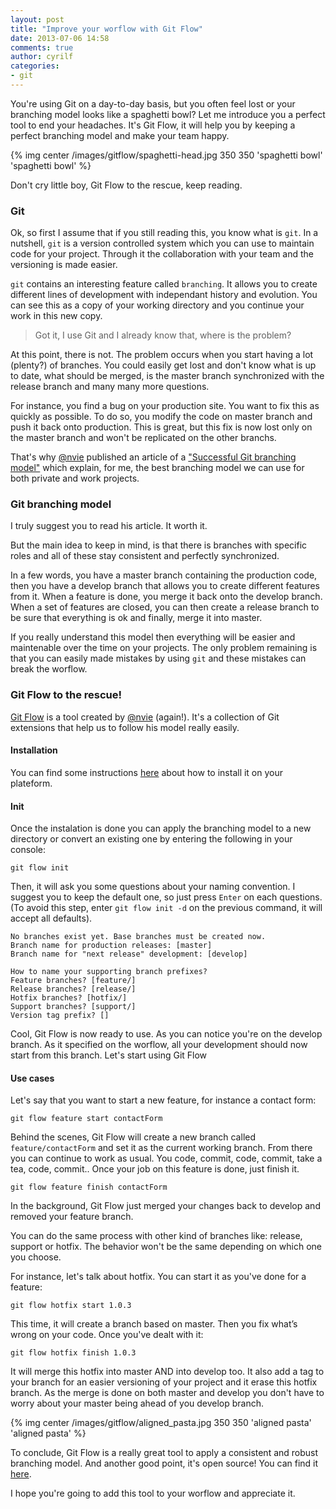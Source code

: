 ```yaml
---
layout: post
title: "Improve your worflow with Git Flow"
date: 2013-07-06 14:58
comments: true
author: cyrilf
categories: 
- git
---
```


You're using Git on a day-to-day basis, but you often feel lost or your branching model looks like a spaghetti bowl?
Let me introduce you a perfect tool to end your headaches. It's Git Flow, it will help you by keeping a perfect branching model and make your team happy.

<!-- more -->

{% img center /images/gitflow/spaghetti-head.jpg 350 350 'spaghetti bowl' 'spaghetti bowl' %}
<p class="text-center small-text">Don't cry little boy, Git Flow to the rescue, keep reading.</p>

### Git

Ok, so first I assume that if you still reading this, you know what is `git`. In a nutshell, `git` is a version controlled system which you can use to maintain code for your project. Through it the collaboration with your team and the versioning is made easier.

`git` contains an interesting feature called `branching`. It allows you to create different lines of development with independant history and evolution. You can see this as a copy of your working directory and you continue your work in this new copy.

> Got it, I use Git and I already know that, where is the problem?

At this point, there is not.
The problem occurs when you start having a lot (plenty?) of branches. You could easily get lost and don't know what is up to date, what should be merged, is the master branch synchronized with the release branch and many many more questions.

For instance, you find a bug on your production site. You want to fix this as quickly as possible. To do so, you modify the code on master branch and push it back onto production. This is great, but this fix is now lost only on the master branch and won't be replicated on the other branchs.

That's why [@nvie](http://nvie.com) published an article of a ["Successful Git branching model"](http://nvie.com/posts/a-successful-git-branching-model) which explain, for me, the best branching model we can use for both private and work projects.

### Git branching model

I truly suggest you to read his article. It worth it.

But the main idea to keep in mind, is that there is branches with specific roles and all of these stay consistent and perfectly synchronized.

In a few words, you have a master branch containing the production code, then you have a develop branch that allows you to create different features from it. When a feature is done, you merge it back onto the develop branch. When a set of features are closed, you can then create a release branch to be sure that everything is ok and finally, merge it into master.

If you really understand this model then everything will be easier and maintenable over the time on your projects.
The only problem remaining is that you can easily made mistakes by using `git` and these mistakes can break the worflow.

### Git Flow to the rescue!

[Git Flow](https://github.com/nvie/gitflow) is a tool created by [@nvie](http://nvie.com) (again!). It's a collection of Git extensions that help us to follow his model really easily.

#### Installation

You can find some instructions [here](https://github.com/nvie/gitflow/wiki/Installation) about how to install it on your plateform.

#### Init

Once the instalation is done you can apply the branching model to a new directory or convert an existing one by entering the following in your console:

    git flow init

Then, it will ask you some questions about your naming convention. I suggest you to keep the default one, so just press `Enter` on each questions. (To avoid this step, enter `git flow init -d` on the previous command, it will accept all defaults).

    No branches exist yet. Base branches must be created now.
    Branch name for production releases: [master] 
    Branch name for "next release" development: [develop] 

    How to name your supporting branch prefixes?
    Feature branches? [feature/] 
    Release branches? [release/] 
    Hotfix branches? [hotfix/] 
    Support branches? [support/] 
    Version tag prefix? [] 

Cool, Git Flow is now ready to use. As you can notice you're on the develop branch.
As it specified on the worflow, all your development should now start from this branch.
Let's start using Git Flow

#### Use cases

Let's say that you want to start a new feature, for instance a contact form:

    git flow feature start contactForm

Behind the scenes, Git Flow will create a new branch called `feature/contactForm` and set it as the current working branch. From there you can continue to work as usual. You code, commit, code, commit, take a tea, code, commit..
Once your job on this feature is done, just finish it.

    git flow feature finish contactForm

In the background, Git Flow just merged your changes back to develop and removed your feature branch.

You can do the same process with other kind of branches like: release, support or hotfix. The behavior won't be the same depending on which one you choose.

For instance, let's talk about hotfix. You can start it as you've done for a feature:

    git flow hotfix start 1.0.3

This time, it will create a branch based on master. Then you fix what’s wrong on your code. Once you've dealt with it:

    git flow hotfix finish 1.0.3

It will merge this hotfix into master AND into develop too. It also add a tag to your branch for an easier versioning of your project and it erase this hotfix branch.
As the merge is done on both master and develop you don't have to worry about your master being ahead of you develop branch.

{% img center /images/gitflow/aligned_pasta.jpg 350 350 'aligned pasta' 'aligned pasta' %}

To conclude, Git Flow is a really great tool to apply a consistent and robust branching model. And another good point, it's open source! You can find it [here](https://github.com/nvie/gitflow).

I hope you're going to add this tool to your worflow and appreciate it.